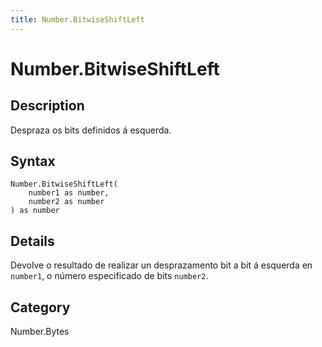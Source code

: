 ```yaml
---
title: Number.BitwiseShiftLeft
---
```


# Number.BitwiseShiftLeft


## Description

Despraza os bits definidos á esquerda.


## Syntax

```powerquery
Number.BitwiseShiftLeft(
    number1 as number,
    number2 as number
) as number
```


## Details

Devolve o resultado de realizar un desprazamento bit a bit á esquerda en <code>number1</code>, o número especificado de bits <code>number2</code>.



## Category
Number.Bytes
